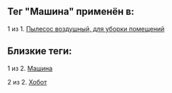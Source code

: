 ## Тег "Машина" применён в:

1 из 1. [Пылесос воздушный, для уборки помещений](../2020-07-06_vacuum.md)

## Близкие теги:

1 из 2. [Машина](./Машина.md)

2 из 2. [Хобот](./Хобот.md)

